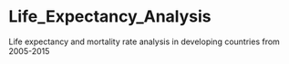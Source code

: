 # Life_Expectancy_Analysis
Life expectancy and mortality rate analysis in developing countries from 2005-2015
